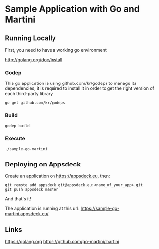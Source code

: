 Sample Application with Go and Martini
======================================

Running Locally
---------------

First, you need to have a working go environment:

http://golang.org/doc/install

### Godep

This go application is using github.com/kr/godeps to manage
its dependencies, it is required to install it in order to
get the right version of each third-party library.

`go get github.com/kr/godeps`

### Build
```sh
godep build
```

### Execute
```sh
./sample-go-martini
```

Deploying on Appsdeck
---------------------

Create an application on https://appsdeck.eu, then:

```
git remote add appsdeck git@appsdeck.eu:<name_of_your_app>.git
git push appsdeck master
```

And that's it!

The application is running at this url: https://sample-go-martini.appsdeck.eu/

Links
-----

https://golang.org
https://github.com/go-martini/martini
